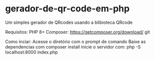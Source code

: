 # gerador-de-qr-code-em-php
Um simples gerador de QRcodes usando a blibioteca QRcode

Requisitos:
PHP 8+
Composer: https://getcomposer.org/download/
git

Como inciar: 
Acesse o diretório com o prompt de comando
Baixe as dependencias com composer install
inicie o servidor com: php -S localhost:8000 index.php

